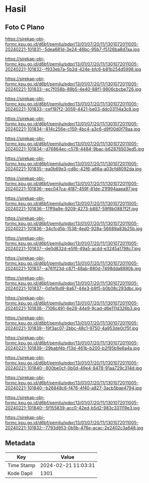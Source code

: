 # Hasil

## Foto C Plano

https://sirekap-obj-formc.kpu.go.id/d6bf/pemilu/pdpr/13/01/07/20/11/1301072011005-20240221-101831--5dea681d-3e24-46bc-95b7-f5126ba8d7aa.jpg

https://sirekap-obj-formc.kpu.go.id/d6bf/pemilu/pdpr/13/01/07/20/11/1301072011005-20240221-101832--f933eb7a-5b2d-424e-bfc6-b81b254d5998.jpg

https://sirekap-obj-formc.kpu.go.id/d6bf/pemilu/pdpr/13/01/07/20/11/1301072011005-20240221-101833--ec7f058b-89b5-4e40-88f1-9806cbcbe726.jpg

https://sirekap-obj-formc.kpu.go.id/d6bf/pemilu/pdpr/13/01/07/20/11/1301072011005-20240221-101833--cef197f2-3059-4421-be03-ddc03114a3c8.jpg

https://sirekap-obj-formc.kpu.go.id/d6bf/pemilu/pdpr/13/01/07/20/11/1301072011005-20240221-101834--814c256e-c159-4bc4-a3c6-d9f00d0f79aa.jpg

https://sirekap-obj-formc.kpu.go.id/d6bf/pemilu/pdpr/13/01/07/20/11/1301072011005-20240221-101834--d76864ec-c578-4484-9bac-b62876503ed5.jpg

https://sirekap-obj-formc.kpu.go.id/d6bf/pemilu/pdpr/13/01/07/20/11/1301072011005-20240221-101835--ea0b69e3-cd8c-42f6-a66a-a03cfd8092da.jpg

https://sirekap-obj-formc.kpu.go.id/d6bf/pemilu/pdpr/13/01/07/20/11/1301072011005-20240221-101836--eec047ca-4f87-459f-81de-21f994aaea97.jpg

https://sirekap-obj-formc.kpu.go.id/d6bf/pemilu/pdpr/13/01/07/20/11/1301072011005-20240221-101836--17ff9a9e-9209-4273-b887-59f8b0887f2f.jpg

https://sirekap-obj-formc.kpu.go.id/d6bf/pemilu/pdpr/13/01/07/20/11/1301072011005-20240221-101836--34cfcd5b-1538-4ed0-928a-56689a83b25b.jpg

https://sirekap-obj-formc.kpu.go.id/d6bf/pemilu/pdpr/13/01/07/20/11/1301072011005-20240221-101837--de0d832d-e5f6-49a5-acdd-e3245a1798c7.jpg

https://sirekap-obj-formc.kpu.go.id/d6bf/pemilu/pdpr/13/01/07/20/11/1301072011005-20240221-101837--a761f23d-c871-48ab-880d-7498dda8890b.jpg

https://sirekap-obj-formc.kpu.go.id/d6bf/pemilu/pdpr/13/01/07/20/11/1301072011005-20240221-101837--0d1e1bd9-8a67-44e3-b9f5-b0b08c293dbc.jpg

https://sirekap-obj-formc.kpu.go.id/d6bf/pemilu/pdpr/13/01/07/20/11/1301072011005-20240221-101838--7106c491-6e28-44e9-9cad-d6e111d326b3.jpg

https://sirekap-obj-formc.kpu.go.id/d6bf/pemilu/pdpr/13/01/07/20/11/1301072011005-20240221-101839--19f3ac07-2bbc-48c1-9750-4a953de0cf5f.jpg

https://sirekap-obj-formc.kpu.go.id/d6bf/pemilu/pdpr/13/01/07/20/11/1301072011005-20240221-101839--29babf4b-f13d-461b-b200-b2f95b9e6a4a.jpg

https://sirekap-obj-formc.kpu.go.id/d6bf/pemilu/pdpr/13/01/07/20/11/1301072011005-20240221-101840--800be0cf-0b0d-49e4-8478-91aa729c314d.jpg

https://sirekap-obj-formc.kpu.go.id/d6bf/pemilu/pdpr/13/01/07/20/11/1301072011005-20240221-101840--b26848c6-f476-4f40-a827-3acb5bae4794.jpg

https://sirekap-obj-formc.kpu.go.id/d6bf/pemilu/pdpr/13/01/07/20/11/1301072011005-20240221-101840--5f155839-acc0-42ed-b5d2-983c331119e3.jpg

https://sirekap-obj-formc.kpu.go.id/d6bf/pemilu/pdpr/13/01/07/20/11/1301072011005-20240221-101832--7793d953-0b5b-476e-acac-2e2402c3a648.jpg


## Metadata

| Key        | Value               |
| ---------- | ------------------- |
| Time Stamp | 2024-02-21 11:03:31 |
| Kode Dapil | 1301                |



